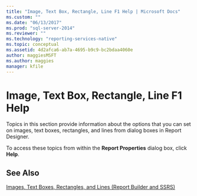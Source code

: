 ```yaml
---
title: "Image, Text Box, Rectangle, Line F1 Help | Microsoft Docs"
ms.custom: ""
ms.date: "06/13/2017"
ms.prod: "sql-server-2014"
ms.reviewer: ""
ms.technology: "reporting-services-native"
ms.topic: conceptual
ms.assetid: 4d2afca6-ab7a-4695-b9c9-bc2bdaa4060e
author: maggiesMSFT
ms.author: maggies
manager: kfile
---
```

# Image, Text Box, Rectangle, Line F1 Help
  Topics in this section provide information about the options that you can set on images, text boxes, rectangles, and lines from dialog boxes in Report Designer.  
  
 To access these topics from within the **Report Properties** dialog box, click **Help**.  
  
## See Also  
 [Images, Text Boxes, Rectangles, and Lines &#40;Report Builder and SSRS&#41;](report-design/rectangles-and-lines-report-builder-and-ssrs.md)  
  
  
